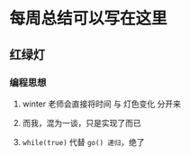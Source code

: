 # 每周总结可以写在这里


## 红绿灯
### 编程思想
1. winter 老师会直接将时间 与 灯色变化 分开来

2. 而我，混为一谈，只是实现了而已

3. `while(true)` 代替 `go() 递归`，绝了